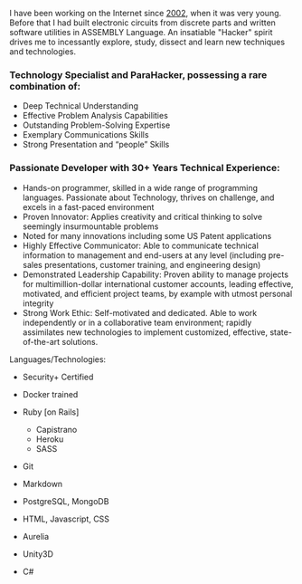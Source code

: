 I have been working on the Internet since [2002](https://web.archive.org/web/20021121104140/http://www.twice21.com/), when it was very young.  Before that I had built electronic circuits from discrete parts and written software utilities in ASSEMBLY Language.
An insatiable "Hacker" spirit drives me to incessantly explore, study, dissect and learn new techniques and technologies.

### Technology Specialist and ParaHacker, possessing a rare combination of:

  * Deep Technical Understanding
  * Effective Problem Analysis Capabilities
  * Outstanding Problem-Solving Expertise
  * Exemplary Communications Skills
  * Strong Presentation and “people” Skills

### Passionate Developer with 30+ Years Technical Experience:

 * Hands-on programmer, skilled in a wide range of programming languages. Passionate about Technology, thrives on challenge, and excels in a fast-paced environment
 * Proven Innovator: Applies creativity and critical thinking to solve seemingly insurmountable problems
 * Noted for many innovations including some US Patent applications
 * Highly Effective Communicator: Able to communicate technical information to management and end-users at any level (including pre-sales presentations, customer training, and engineering design)
 * Demonstrated Leadership Capability: Proven ability to manage projects for multimillion-dollar international customer accounts, leading effective, motivated, and efficient project teams, by example with utmost personal integrity
 * Strong Work Ethic: Self-motivated and dedicated. Able to work independently or in a collaborative team environment; rapidly assimilates new technologies to implement customized, effective, state-of-the-art solutions.

Languages/Technologies:

 * Security+ Certified
 * Docker trained
 * Ruby [on Rails]
   * Capistrano
   * Heroku
   * SASS


 * Git
 * Markdown
 * PostgreSQL, MongoDB
 * HTML, Javascript, CSS
 * Aurelia
 * Unity3D
 * C#


